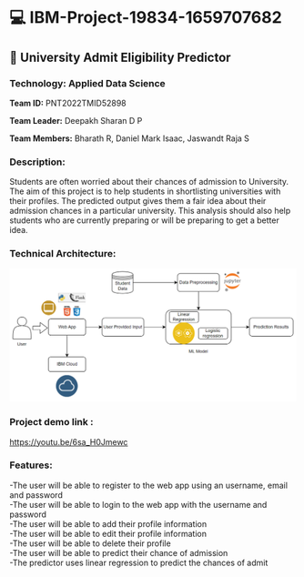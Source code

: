 #  💻 IBM-Project-19834-1659707682
## :dart: University Admit Eligibility Predictor
### Technology: Applied Data Science
**Team ID:** PNT2022TMID52898

**Team Leader:** Deepakh Sharan D P

**Team Members:** Bharath R, Daniel Mark Isaac, Jaswandt Raja S

### Description:

Students are often worried about their chances of admission to University. The aim of this project is to help students in shortlisting universities with their profiles. The predicted output gives them a fair idea about their admission chances in a particular university. This analysis should also help students who are currently preparing or will be preparing to get a better idea.

### Technical Architecture:

<img src=images/techarch.png>

### Project demo link :
https://youtu.be/6sa_H0Jmewc

### Features:

-The user will be able to register to the web app using an username, email and password  
-The user will be able to login to the web app with the username and password  
-The user will be able to add their profile information  
-The user will be able to edit their profile information  
-The user will be able to delete their profile  
-The user will be able to predict their chance of admission <br />
-The predictor uses linear regression to predict the chances of admit

